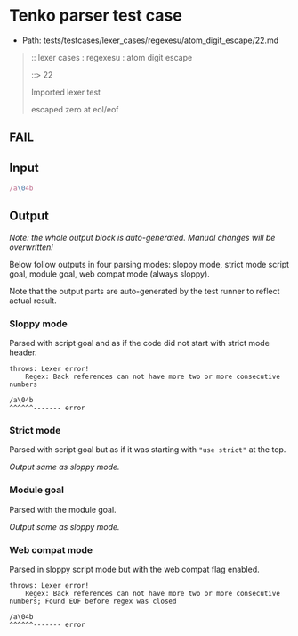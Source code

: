 # Tenko parser test case

- Path: tests/testcases/lexer_cases/regexesu/atom_digit_escape/22.md

> :: lexer cases : regexesu : atom digit escape
>
> ::> 22
>
> Imported lexer test
>
> escaped zero at eol/eof

## FAIL

## Input

`````js
/a\04b
`````

## Output

_Note: the whole output block is auto-generated. Manual changes will be overwritten!_

Below follow outputs in four parsing modes: sloppy mode, strict mode script goal, module goal, web compat mode (always sloppy).

Note that the output parts are auto-generated by the test runner to reflect actual result.

### Sloppy mode

Parsed with script goal and as if the code did not start with strict mode header.

`````
throws: Lexer error!
    Regex: Back references can not have more two or more consecutive numbers

/a\04b
^^^^^^------- error
`````

### Strict mode

Parsed with script goal but as if it was starting with `"use strict"` at the top.

_Output same as sloppy mode._

### Module goal

Parsed with the module goal.

_Output same as sloppy mode._

### Web compat mode

Parsed in sloppy script mode but with the web compat flag enabled.

`````
throws: Lexer error!
    Regex: Back references can not have more two or more consecutive numbers; Found EOF before regex was closed

/a\04b
^^^^^^------- error
`````


